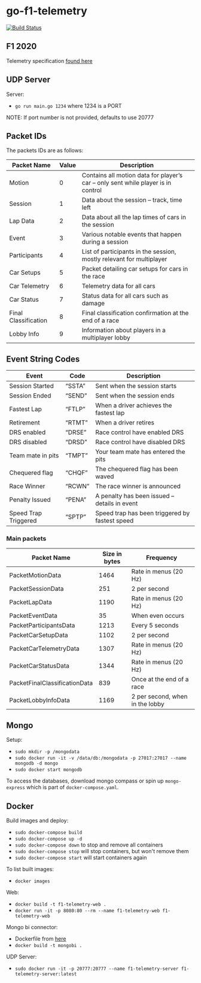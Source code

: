 # go-f1-telemetry

[![Build Status](https://rlekni.visualstudio.com/hbi/_apis/build/status/rlekni.go-f1-telemetry?branchName=serialisation)](https://rlekni.visualstudio.com/hbi/_build/latest?definitionId=20&branchName=serialisation)

## F1 2020

Telemetry specification [found here](https://forums.codemasters.com/topic/54423-f1%C2%AE-2020-udp-specification/)

## UDP Server

Server:

* `go run main.go 1234` where 1234 is a PORT

NOTE: If port number is not provided, defaults to use 20777

## Packet IDs

The packets IDs are as follows:

| Packet Name          | Value | Description                                                                      |
| -------------------- | ----- | -------------------------------------------------------------------------------- |
| Motion               | 0     | Contains all motion data for player’s car – only sent while player is in control |
| Session              | 1     | Data about the session – track, time left                                        |
| Lap Data             | 2     | Data about all the lap times of cars in the session                              |
| Event                | 3     | Various notable events that happen during a session                              |
| Participants         | 4     | List of participants in the session, mostly relevant for multiplayer             |
| Car Setups           | 5     | Packet detailing car setups for cars in the race                                 |
| Car Telemetry        | 6     | Telemetry data for all cars                                                      |
| Car Status           | 7     | Status data for all cars such as damage                                          |
| Final Classification | 8     | Final classification confirmation at the end of a race                           |
| Lobby Info           | 9     | Information about players in a multiplayer lobby                                 |


## Event String Codes

| Event                | Code   | Description                                    |
| -------------------- | ------ | ---------------------------------------------- |
| Session Started      | “SSTA” | Sent when the session starts                   |
| Session Ended        | “SEND” | Sent when the session ends                     |
| Fastest Lap          | “FTLP” | When a driver achieves the fastest lap         |
| Retirement           | “RTMT” | When a driver retires                          |
| DRS enabled          | “DRSE” | Race control have enabled DRS                  |
| DRS disabled         | “DRSD” | Race control have disabled DRS                 |
| Team mate in pits    | “TMPT” | Your team mate has entered the pits            |
| Chequered flag       | “CHQF” | The chequered flag has been waved              |
| Race Winner          | “RCWN” | The race winner is announced                   |
| Penalty Issued       | “PENA” | A penalty has been issued – details in event   |
| Speed Trap Triggered | “SPTP” | Speed trap has been triggered by fastest speed |

### Main packets

| Packet Name                   | Size in bytes | Frequency                       |
| ----------------------------- | ------------- | ------------------------------- |
| PacketMotionData              | 1464          | Rate in menus (20 Hz)           |
| PacketSessionData             | 251           | 2 per second                    |
| PacketLapData                 | 1190          | Rate in menus (20 Hz)           |
| PacketEventData               | 35            | When even occurs                |
| PacketParticipantsData        | 1213          | Every 5 seconds                 |
| PacketCarSetupData            | 1102          | 2 per second                    |
| PacketCarTelemetryData        | 1307          | Rate in menus (20 Hz)           |
| PacketCarStatusData           | 1344          | Rate in menus (20 Hz)           |
| PacketFinalClassificationData | 839           | Once at the end of a race       |
| PacketLobbyInfoData           | 1169          | 2 per second, when in the lobby |

## Mongo

Setup:

* `sudo mkdir -p /mongodata`
* `sudo docker run -it -v /data/db:/mongodata -p 27017:27017 --name mongodb -d mongo`
* `sudo docker start mongodb`

To access the databases, download mongo compass or spin up `mongo-express` which is part of `docker-compose.yaml`.

## Docker

Build images and deploy:

* `sudo docker-compose build`
* `sudo docker-compose up -d`
* `sudo docker-compose down` to stop and remove all containers
* `sudo docker-compose stop` will stop containers, but won't remove them
* `sudo docker-compose start` will start containers again

To list built images:

* `docker images`

Web:

* `docker build -t f1-telemetry-web .`
* `docker run -it -p 8080:80 --rm --name f1-telemetry-web f1-telemetry-web`

Mongo bi connector:

* Dockerfile from [here](https://medium.com/@jchamale.usac/building-a-docker-image-for-mongo-bi-connector-c9872b1821ba)
* `docker build -t mongobi .`

UDP Server:

* `sudo docker run -it -p 20777:20777 --name f1-telemetry-server f1-telemetry-server:latest`